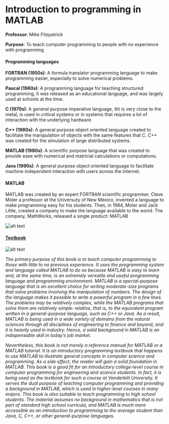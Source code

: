 # Introduction to programming in MATLAB

**Professor**: Mike Fitzpatrick

**Purpose**: To teach computer programming to people with no experience with programming

#### Programming languages
**FORTRAN (1950s)**: A formula translator programming language to make programming easier, especially to solve numerical problems.

**Pascal (1960s)**: A programming language for teaching structured programming, it was released as an educational language, and was largely used at schools at the time.

**C (1970s)**: A general purpose imperative language, tht is very close to the metal, is used in critical systems or in systems that requires a lot of interaction with the underlying hardware. 

**C++ (1980s)**: A general purpose object oriented language created to facilitate the manipulation of objects with the same features that C. C++ was created for the simulation of large distributed systems.

**MATLAB (1980s)**: A scientific purpose language that was created to provide ease with numerical and matricial calculations or computations.

**Java (1990s)**: A general purpose object oriented language to facilitate machine independent interaction with users across the internet.

#### MATLAB
MATLAB was created by an expert FORTRAN scientific programmer, Cleve Moler a professor at the Universuty of New Mexico, invented a language to make programming easy for his students. Then, in 1984, Moler and Jack Little, created a company to make the language available to the world. The company, MathWorks, released a single product: MATLAB

![alt text](http://www.mathworks.com/cmsimages/64848_wm_cc_logo_membrane_2002_w.gif "Logo Title Text 1")

#### [Textbook](*https://itunes.apple.com/us/book/computer-programming-matlab/id591606016*)


![alt text](http://a3.mzstatic.com/us/r30/Publication5/v4/cd/19/f0/cd19f01d-9734-2aa4-04f8-428a85dc1fcc/cover225x225.jpeg)


*The primary purpose of this book is to teach computer programming to those with little to no previous experience. It uses the programming system and language called MATLAB to do so because MATLAB is easy to learn and, at the same time, is an extremely versatile and useful programming language and programming environment. MATLAB is a special-purpose language that is an excellent choice for writing moderate-size programs that solve problems involving the manipulation of numbers. The design of the language makes it possible to write a powerful program in a few lines. The problems may be relatively complex, while the MATLAB programs that solve them are relatively simple: relative, that is, to the equivalent program written in a general-purpose language, such as C++ or Java. As a result, MATLAB is being used in a wide variety of domains from the natural sciences through all disciplines of engineering to finance and beyond, and it is heavily used in industry. Hence, a solid background in MATLAB is an indispensable skill in today’s job market.*

*Nevertheless, this book is not merely a reference manual for MATLAB or a MATLAB tutorial. It is an introductory programming textbook that happens to use MATLAB to illustrate general concepts in computer science and programming. As a side effect, the reader will gain a solid foundation in MATLAB. This book is a good fit for an introductory college-level course in computer programming for engineering and science students. In fact, it is being used as the textbook for such a course at Vanderbilt University. It serves the dual purpose of teaching computer programming and providing a background in MATLAB, which is used in higher-level courses in many majors. This book is also suitable to teach programming to high school students. The material assumes no background in mathematics that is not part of standard high school curricula, and MATLAB is much more accessible as an introduction to programming to the average student than Java, C, C++, or other general-purpose languages.*

